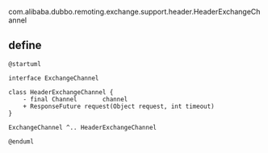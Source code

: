 com.alibaba.dubbo.remoting.exchange.support.header.HeaderExchangeChannel

## define

```plantuml
@startuml

interface ExchangeChannel

class HeaderExchangeChannel {
    - final Channel       channel
    + ResponseFuture request(Object request, int timeout)
}

ExchangeChannel ^.. HeaderExchangeChannel

@enduml
```
